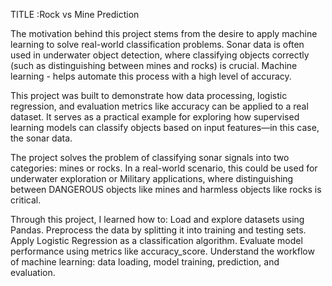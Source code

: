 TITLE :Rock vs Mine Prediction

The motivation behind this project stems from the desire to apply machine learning to solve real-world classification problems. Sonar data is often used in underwater object detection, where classifying objects correctly (such as distinguishing between mines and rocks) is crucial. Machine learning - helps automate this process with a high level of accuracy.

This project was built to demonstrate how data processing, logistic regression, and evaluation metrics like accuracy can be applied to a real dataset. It serves as a practical example for exploring how supervised learning models can classify objects based on input features—in this case, the sonar data.

The project solves the problem of classifying sonar signals into two categories: mines or rocks.
In a real-world scenario, this could be used for underwater exploration or Military applications, where distinguishing between DANGEROUS objects like mines and harmless objects like rocks is critical.

Through this project, I learned how to:
Load and explore datasets using Pandas.
Preprocess the data by splitting it into training and testing sets.
Apply Logistic Regression as a classification algorithm.
Evaluate model performance using metrics like accuracy_score.
Understand the workflow of machine learning: data loading, model training, prediction, and evaluation.
